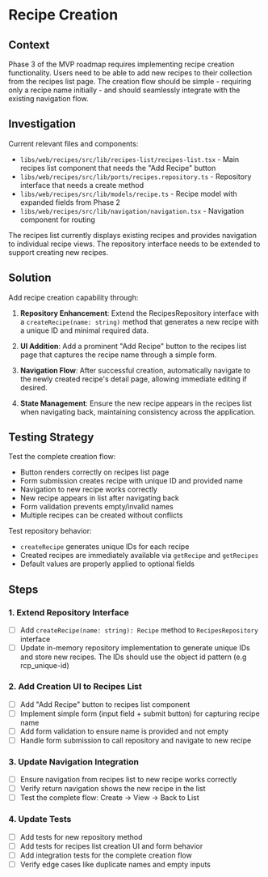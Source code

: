# Recipe Creation

## Context

Phase 3 of the MVP roadmap requires implementing recipe creation functionality. Users need to be able to add new recipes to their collection from the recipes list page. The creation flow should be simple - requiring only a recipe name initially - and should seamlessly integrate with the existing navigation flow.

## Investigation

Current relevant files and components:
- `libs/web/recipes/src/lib/recipes-list/recipes-list.tsx` - Main recipes list component that needs the "Add Recipe" button
- `libs/web/recipes/src/lib/ports/recipes.repository.ts` - Repository interface that needs a create method
- `libs/web/recipes/src/lib/models/recipe.ts` - Recipe model with expanded fields from Phase 2
- `libs/web/recipes/src/lib/navigation/navigation.tsx` - Navigation component for routing

The recipes list currently displays existing recipes and provides navigation to individual recipe views. The repository interface needs to be extended to support creating new recipes.

## Solution

Add recipe creation capability through:

1. **Repository Enhancement**: Extend the RecipesRepository interface with a `createRecipe(name: string)` method that generates a new recipe with a unique ID and minimal required data.

2. **UI Addition**: Add a prominent "Add Recipe" button to the recipes list page that captures the recipe name through a simple form.

3. **Navigation Flow**: After successful creation, automatically navigate to the newly created recipe's detail page, allowing immediate editing if desired.

4. **State Management**: Ensure the new recipe appears in the recipes list when navigating back, maintaining consistency across the application.

## Testing Strategy

Test the complete creation flow:
- Button renders correctly on recipes list page
- Form submission creates recipe with unique ID and provided name
- Navigation to new recipe works correctly  
- New recipe appears in list after navigating back
- Form validation prevents empty/invalid names
- Multiple recipes can be created without conflicts

Test repository behavior:
- `createRecipe` generates unique IDs for each recipe
- Created recipes are immediately available via `getRecipe` and `getRecipes`
- Default values are properly applied to optional fields

## Steps

### 1. Extend Repository Interface
- [ ] Add `createRecipe(name: string): Recipe` method to `RecipesRepository` interface
- [ ] Update in-memory repository implementation to generate unique IDs and store new recipes. The IDs should use the object id pattern (e.g rcp_unique-id)

### 2. Add Creation UI to Recipes List
- [ ] Add "Add Recipe" button to recipes list component
- [ ] Implement simple form (input field + submit button) for capturing recipe name
- [ ] Add form validation to ensure name is provided and not empty
- [ ] Handle form submission to call repository and navigate to new recipe

### 3. Update Navigation Integration
- [ ] Ensure navigation from recipes list to new recipe works correctly
- [ ] Verify return navigation shows the new recipe in the list
- [ ] Test the complete flow: Create → View → Back to List

### 4. Update Tests
- [ ] Add tests for new repository method
- [ ] Add tests for recipes list creation UI and form behavior
- [ ] Add integration tests for the complete creation flow
- [ ] Verify edge cases like duplicate names and empty inputs
